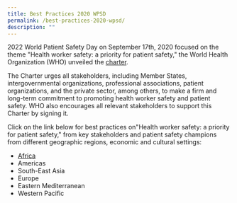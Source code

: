 ```yaml
---
title: Best Practices 2020 WPSD
permalink: /best-practices-2020-wpsd/
description: ""
---
```

2022 World Patient Safety Day on September 17th, 2020 focused on the theme "Health worker safety: a priority for patient safety," the World Health Organization (WHO) unveiled the [charter](https://www.who.int/publications/i/item/9789240011595). 

The Charter urges all stakeholders, including Member States, intergovernmental organizations, professional associations, patient organizations, and the private sector, among others, to make a firm and long-term commitment to promoting health worker safety and patient safety. WHO also encourages all relevant stakeholders to support this Charter by signing it.

Click on the link below for best practices on"Health worker safety: a priority for patient safety,"  from key stakeholders and patient safety champions from different geographic regions, economic and cultural settings:

* [Africa](/files/Africa/2019%20WPSD%20Africa/best%20practices%202020%20wpsd_africa.pdf)
* Americas 
* South-East Asia
* Europe 
* Eastern Mediterranean 
* Western Pacific
